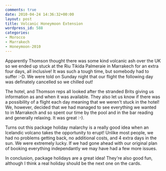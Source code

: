 ```yaml
---
comments: true
date: 2010-04-24 14:36:32+00:00
layout: post
title: Volcanic Honeymoon Extension
wordpress_id: 588
categories:
- Morocco
- Marrakech
- Honeymoon-2010
---
```


Apparently Thomson thought there was some kind volcanic ash over the UK so we ended up stuck at the Riu Tikida Palmeraie in Marrakech for an extra four days, all inclusive! It was such a tough time, but somebody had to suffer :-D. We were told on Sunday night that our flight the following day was definately cancelled so we chilled out!

The hotel, and Thomson reps all looked after the stranded Brits giving us information as and when it was available. They also let us know if there was a possibility of a flight each day meaning that we weren't stuck in the hotel! We, however, decided that we had managed to see everything we wanted to in Marrakech and so spent our time by the pool and in the bar reading and generally relaxing. It was great :-).

Turns out this package holiday malarchy is a really good idea when an Icelandic volcano takes the opportunity to erupt! Unlike most people, we had no problems getting back, no additional costs, and 4 extra days in the sun. We were extremely lucky. If we had gone ahead with our original plan of booking everything independantly we may have had a few more issues.

In conclusion, package holidays are a great idea! They're also good fun, although I think a real holiday should be the next one on the cards.
